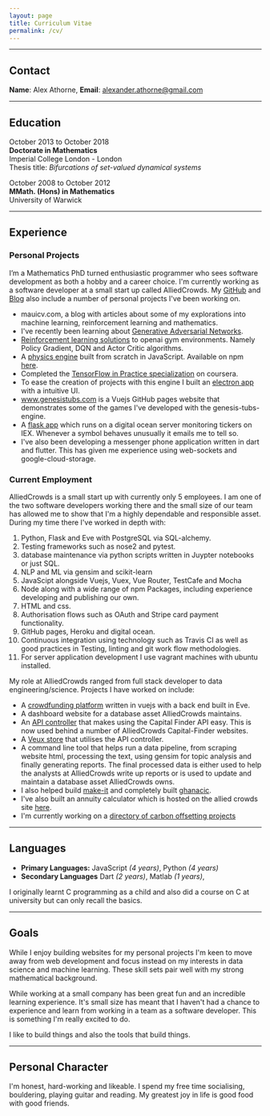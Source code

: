 ```yaml
---
layout: page
title: Curriculum Vitae
permalink: /cv/
---
```


___

## Contact

__Name__: Alex Athorne, 
__Email__: alexander.athorne@gmail.com

___

## Education


October 2013 to October 2018 <br>
**Doctorate in Mathematics** <br>
Imperial College London - London <br>
Thesis title: *Bifurcations of set-valued dynamical systems*

October 2008 to October 2012 <br>
**MMath. (Hons) in Mathematics** <br>
University of Warwick <br>

___


## Experience


### Personal Projects

I’m a Mathematics PhD turned enthusiastic programmer who sees software development as both a hobby and a career choice.
I'm currently working as a software developer at a small start up called AlliedCrowds.
My [GitHub](https://github.com/mauicv) and [Blog](https://www.mauicv.com) also include a number of personal projects I've been working on.

- mauicv.com, a blog with articles about some of my explorations into machine learning, reinforcement learning and mathematics.
- I've recently been learning about [Generative Adversarial Networks](https://www.mauicv.com/machine-learning/2020/07/22/generative-adversarial-networks-faces.html).
- [Reinforcement learning solutions](https://github.com/mauicv/openai-gym-solns) to openai gym environments. Namely Policy Gradient, DQN and Actor Critic algorithms.
- A [physics engine](https://github.com/mauicv/genesis-tubs-engine) built from scratch in JavaScript. Available on npm [here](https://www.npmjs.com/package/genesis-tubs-engine).
- Completed the [TensorFlow in Practice specialization](https://coursera.org/share/992bff6d94a39de26e755ce0e6464250) on coursera.
- To ease the creation of projects with this engine I built an [electron app](https://github.com/mauicv/genesis-tubs-builder) with a intuitive UI.
- www.genesistubs.com is a Vuejs GitHub pages website that demonstrates some of the games I've developed with the genesis-tubs-engine.
- A [flask app](https://bitbucket.org/mauicv/limos/src/master) which runs on a digital ocean server monitoring tickers on IEX. Whenever a symbol behaves unusually it emails me to tell so.
- I've also been developing a messenger phone application written in dart and flutter. This has given me experience using web-sockets and google-cloud-storage.

### Current Employment

AlliedCrowds is a small start up with currently only 5 employees. I am one of the two software developers working there and the small size of our team has allowed me to show that I'm a highly dependable and responsible asset. During my time there I've worked in depth with:

  1. Python, Flask and Eve with PostgreSQL via SQL-alchemy.
  2. Testing frameworks such as nose2 and pytest.
  3. database maintenance via python scripts written in Juypter notebooks or just SQL.
  4. NLP and ML via gensim and scikit-learn
  5. JavaScipt alongside Vuejs, Vuex, Vue Router, TestCafe and Mocha
  6. Node along with a wide range of npm Packages, including experience developing and publishing our own.
  7. HTML and css.
  8. Authorisation flows such as OAuth and Stripe card payment functionality.
  9. GitHub pages, Heroku and digital ocean.
  11. Continuous integration using technology such as Travis CI as well as good practices in Testing, linting and git work flow methodologies.
  12. For server application development I use vagrant machines with ubuntu installed.

My role at AlliedCrowds ranged from full stack developer to data engineering/science. Projects I have worked on include:

- A [crowdfunding platform](www.isdb-innovate.org) written in vuejs with a back end built in Eve.
- A dashboard website for a database asset AlliedCrowds maintains.
- An [API controller](https://www.npmjs.com/package/@alliedcrowds/capital-finder-api) that makes using the Capital Finder API easy. This is now used behind a number of AlliedCrowds Capital-Finder websites.
- A [Veux store](https://www.npmjs.com/package/@alliedcrowds/capital-finder-vuex) that utilises the API controller.
- A command line tool that helps run a data pipeline, from scraping website html, processing the text, using gensim for topic analysis and finally generating reports. The final processed data is either used to help the analysts at AlliedCrowds write up reports or is used to update and maintain a database asset AlliedCrowds owns.
- I also helped build [make-it](https://make-it.alliedcrowds.com) and completely built [ghanacic](http://investors.ghanacic.org/#/).
- I've also built an annuity calculator which is hosted on the allied crowds site [here](https://www.alliedcrowds.com/pension).
- I'm currently working on a [directory of carbon offsetting projects](alliedoffsets.com)

___

## Languages

- **Primary Languages:** JavaScript *(4 years)*, Python *(4 years)*
- **Secondary Languages** Dart *(2 years)*, Matlab *(1 years)*,

I originally learnt C programming as a child and also did a course on C at university but can only recall the basics.

___

## Goals

While I enjoy building websites for my personal projects I'm keen to move away from web development and focus instead on my interests in data science and machine learning. These skill sets pair well with my strong mathematical background.

While working at a small company has been great fun and an incredible learning experience. It's small size has meant that I haven't had a chance to experience and learn from working in a team as a software developer. This is something I'm really excited to do.

I like to build things and also the tools that build things.

___

## Personal Character

I'm honest, hard-working and likeable. I spend my free time socialising, bouldering, playing guitar and reading. My greatest joy in life is good food with good friends.
